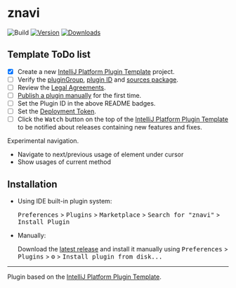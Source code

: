 # znavi

![Build](https://github.com/volkov/znavi/workflows/Build/badge.svg)
[![Version](https://img.shields.io/jetbrains/plugin/v/15771.svg)](https://plugins.jetbrains.com/plugin/15771)
[![Downloads](https://img.shields.io/jetbrains/plugin/d/15771.svg)](https://plugins.jetbrains.com/plugin/15771)

## Template ToDo list
- [x] Create a new [IntelliJ Platform Plugin Template][template] project.
- [ ] Verify the [pluginGroup](/gradle.properties), [plugin ID](/src/main/resources/META-INF/plugin.xml) and [sources package](/src/main/kotlin).
- [ ] Review the [Legal Agreements](https://plugins.jetbrains.com/docs/marketplace/legal-agreements.html).
- [ ] [Publish a plugin manually](https://www.jetbrains.org/intellij/sdk/docs/basics/getting_started/publishing_plugin.html) for the first time.
- [ ] Set the Plugin ID in the above README badges.
- [ ] Set the [Deployment Token](https://plugins.jetbrains.com/docs/marketplace/plugin-upload.html).
- [ ] Click the <kbd>Watch</kbd> button on the top of the [IntelliJ Platform Plugin Template][template] to be notified about releases containing new features and fixes.

<!-- Plugin description -->
Experimental navigation.
* Navigate to next/previous usage of element under cursor
* Show usages of current method
<!-- Plugin description end -->

## Installation

- Using IDE built-in plugin system:
  
  <kbd>Preferences</kbd> > <kbd>Plugins</kbd> > <kbd>Marketplace</kbd> > <kbd>Search for "znavi"</kbd> >
  <kbd>Install Plugin</kbd>
  
- Manually:

  Download the [latest release](https://github.com/volkov/znavi/releases/latest) and install it manually using
  <kbd>Preferences</kbd> > <kbd>Plugins</kbd> > <kbd>⚙️</kbd> > <kbd>Install plugin from disk...</kbd>


---
Plugin based on the [IntelliJ Platform Plugin Template][template].

[template]: https://github.com/JetBrains/intellij-platform-plugin-template
